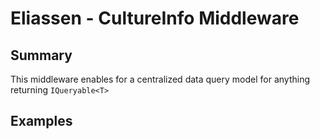 # Eliassen - CultureInfo Middleware

## Summary

This middleware enables for a centralized data query model for anything returning `IQueryable<T>`

## Examples


